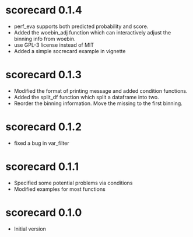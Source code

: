# scorecard 0.1.4

* perf_eva supports both predicted probability and score.
* Added the woebin_adj function which can interactively adjust the binning info from woebin.
* use GPL-3 license instead of MIT
* Added a simple socrecard example in vignette 

# scorecard 0.1.3

* Modified the format of printing message and added condition functions.
* Added the split_df function which split a dataframe into two.
* Reorder the binning information. Move the missing to the first binning.

# scorecard 0.1.2

* fixed a bug in var_filter

# scorecard 0.1.1

* Specified some potential problems via conditions
* Modified examples for most functions

# scorecard 0.1.0

* Initial version



